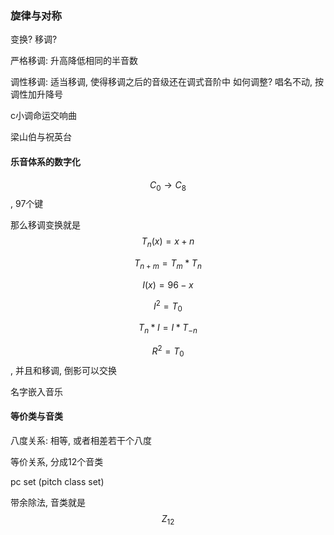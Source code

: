 ### 旋律与对称

变换? 移调?

严格移调: 升高降低相同的半音数

调性移调: 适当移调, 使得移调之后的音级还在调式音阶中 如何调整? 唱名不动, 按调性加升降号

c小调命运交响曲

梁山伯与祝英台

#### 乐音体系的数字化

$$C_0 \to C_8$$, 97个键

那么移调变换就是$$T_n(x) = x + n$$

$$T_{n + m} = T_m * T_n$$

$$I(x) = 96 - x$$

$$I^2 = T_0$$

$$T_n * I = I * T_{-n}$$

$$R^2 = T_0$$, 并且和移调, 倒影可以交换

名字嵌入音乐

#### 等价类与音类

八度关系: 相等, 或者相差若干个八度

等价关系, 分成12个音类

pc set (pitch class set)

带余除法, 音类就是$$Z_{12}$$
